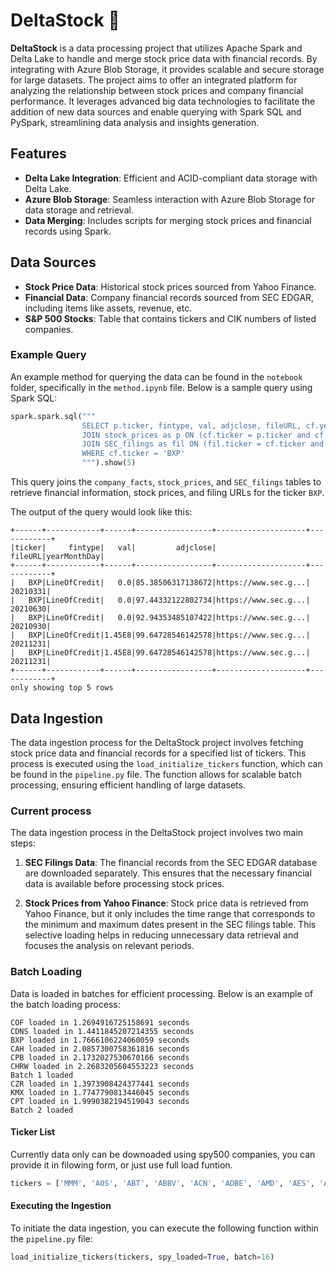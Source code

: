 # DeltaStock 🚀

**DeltaStock** is a data processing project that utilizes Apache Spark and Delta Lake to handle and merge stock price data with financial records. By integrating with Azure Blob Storage, it provides scalable and secure storage for large datasets. The project aims to offer an integrated platform for analyzing the relationship between stock prices and company financial performance. It leverages advanced big data technologies to facilitate the addition of new data sources and enable querying with Spark SQL and PySpark, streamlining data analysis and insights generation.

## Features

- **Delta Lake Integration**: Efficient and ACID-compliant data storage with Delta Lake.
- **Azure Blob Storage**: Seamless interaction with Azure Blob Storage for data storage and retrieval.
- **Data Merging**: Includes scripts for merging stock prices and financial records using Spark.

## Data Sources

- **Stock Price Data**: Historical stock prices sourced from Yahoo Finance.
- **Financial Data**: Company financial records sourced from SEC EDGAR, including items like assets, revenue, etc.
- **S&P 500 Stocks**: Table that contains tickers and CIK numbers of listed companies.


### Example Query

An example method for querying the data can be found in the `notebook` folder, specifically in the `method.ipynb` file. Below is a sample query using Spark SQL:

```python
spark.spark.sql("""
                SELECT p.ticker, fintype, val, adjclose, fileURL, cf.yearMonthDay FROM company_facts AS cf
                JOIN stock_prices as p ON (cf.ticker = p.ticker and cf.yearMonthDay = p.yearMonthDay)
                JOIN SEC_filings as fil ON (fil.ticker = cf.ticker and fil.accessionNumber = cf.accessionNumber)
                WHERE cf.ticker = 'BXP'
                """).show(5)

```

This query joins the `company_facts`, `stock_prices`, and `SEC_filings` tables to retrieve financial information, stock prices, and filing URLs for the ticker `BXP`.

The output of the query would look like this:

```plaintext
+------+------------+------+-----------------+--------------------+------------+
|ticker|     fintype|   val|         adjclose|             fileURL|yearMonthDay|
+------+------------+------+-----------------+--------------------+------------+
|   BXP|LineOfCredit|   0.0|85.38506317138672|https://www.sec.g...|    20210331|
|   BXP|LineOfCredit|   0.0|97.44332122802734|https://www.sec.g...|    20210630|
|   BXP|LineOfCredit|   0.0|92.94353485107422|https://www.sec.g...|    20210930|
|   BXP|LineOfCredit|1.45E8|99.64728546142578|https://www.sec.g...|    20211231|
|   BXP|LineOfCredit|1.45E8|99.64728546142578|https://www.sec.g...|    20211231|
+------+------------+------+-----------------+--------------------+------------+
only showing top 5 rows
```


## Data Ingestion

The data ingestion process for the DeltaStock project involves fetching stock price data and financial records for a specified list of tickers. This process is executed using the `load_initialize_tickers` function, which can be found in the `pipeline.py` file. The function allows for scalable batch processing, ensuring efficient handling of large datasets.


### Current process

The data ingestion process in the DeltaStock project involves two main steps:

1. **SEC Filings Data**: The financial records from the SEC EDGAR database are downloaded separately. This ensures that the necessary financial data is available before processing stock prices.

2. **Stock Prices from Yahoo Finance**: Stock price data is retrieved from Yahoo Finance, but it only includes the time range that corresponds to the minimum and maximum dates present in the SEC filings table. This selective loading helps in reducing unnecessary data retrieval and focuses the analysis on relevant periods.

### Batch Loading

Data is loaded in batches for efficient processing. Below is an example of the batch loading process:

```plaintext
COF loaded in 1.2694916725158691 seconds
CDNS loaded in 1.4411845207214355 seconds
BXP loaded in 1.7666106224060059 seconds
CAH loaded in 2.0857300758361816 seconds
CPB loaded in 2.1732027530670166 seconds
CHRW loaded in 2.2683205604553223 seconds
Batch 1 loaded
CZR loaded in 1.3973908424377441 seconds
KMX loaded in 1.7747790813446045 seconds
CPT loaded in 1.9990382194519043 seconds
Batch 2 loaded
```

#### Ticker List
Currently data only can be downoaded using spy500 companies, you can provide it in filowing form, or just use full load funtion.

```python
tickers = ['MMM', 'AOS', 'ABT', 'ABBV', 'ACN', 'ADBE', 'AMD', 'AES', 'AFL', 'A' ...]
```

#### Executing the Ingestion

To initiate the data ingestion, you can execute the following function within the `pipeline.py` file:

```python
load_initialize_tickers(tickers, spy_loaded=True, batch=16)
```
